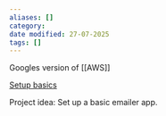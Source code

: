 ```yaml
---
aliases: []
category:
date modified: 27-07-2025
tags: []
---
```

Googles version of [[AWS]]

[Setup basics](https://www.youtube.com/watch?v=XC4Y1KLNLzI&list=WL&index=6)

Project idea: Set up a basic emailer app.